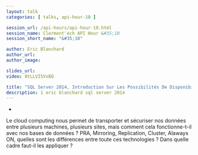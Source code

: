 ```yaml
---
layout: talk
categories: [ talks, api-hour-10 ]

session_url: /api-hours/api-hour-10.html
session_name: Clermont'ech API Hour &#35;10
session_short_name: "&#35;10"

author: Eric Blanchard
author_url:
author_image:

slides_url:
video: 8tLLVI5VsBQ

title: "SQL Server 2014, Introduction Sur Les Possibilités De Disponibilité Et De Réplication Des Données"
description: 1 eric blanchard sql server 2014
---
```

-

Le cloud computing nous permet de transporter et sécuriser nos données entre
plusieurs machines, plusieurs sites, mais comment cela fonctionne-t-il avec nos
bases de données ? PRA, Mirroring, Replication, Cluster, Alaways ON, quelles sont
les différences entre toute ces technologies ? Dans quelle cadre faut-il les
appliquer ?
